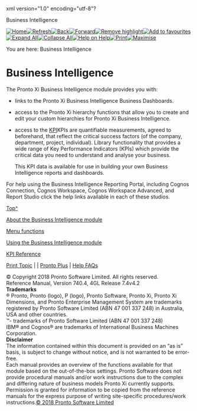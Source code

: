 xml version="1.0" encoding="utf-8"?

Business Intelligence

[![Home](../resources/masterpages/home-normal.jpg "Home")](../welcome.htm)[![Refresh](../resources/masterpages/refresh.jpg "Refresh")](javascript:RefreshOnclick())[![Back](../resources/masterpages/back-normal.jpg "Back")](javascript:BackOnclick())[![Forward](../resources/masterpages/forward-normal.jpg "Forward")](javascript:ForwardOnclick())[![Remove highlight](../resources/masterpages/deletehighlight-normal.jpg "Remove Search Highlighting")](#)[![Add to favourites](../resources/masterpages/addfavourite-normal.jpg "Add Topic to Favourites")](#)[![Expand All](../resources/masterpages/expandall.jpg "Expand All")](#)[![Collapse All](../resources/masterpages/collapseall.jpg "Collapse All")](#)[![Help on Help](../resources/masterpages/about-normal.jpg "Help on Help")](../help_on_help/help_on_help.htm)[![Print](../resources/masterpages/print.jpg "Print Topic")](javascript:PrintTopic() "Print this Topic")[![Maximise](../resources/masterpages/hide-normal.jpg "Show/Hide Navigation")](#)

You are here: Business Intelligence

# Business Intelligence

The Pronto Xi Business Intelligence module provides you with:

* links to the Pronto Xi Business Intelligence Business Dashboards.
* access to the Pronto Xi hierarchy functions that allow you to create and edit your custom hierarchies for Pronto Xi Business Intelligence.
* access to the [KPI](javascript:void(0);)KPIs are quantifiable measurements, agreed to beforehand, that reflect the critical success factors (of the company, department, project, individual). Library functionality that provides a wide range of Key Performance Indicators (KPIs) which provide the critical data you need to understand and analyse your business.

  This KPI data is available for use in building your own Business Intelligence reports and dashboards.

For help using the Business Intelligence Reporting Portal, including Cognos Connection, Cognos Workspace, Cognos Workspace Advanced, and Report Studio click the help links available in each of these studios.

[Top^](#top)

[About the Business Intelligence module](concept/about_the_bi_module.htm)

[Menu functions](ref_function/menu_functions.htm)

[Using the Business Intelligence module](task/using_the_bi_module.htm)

[KPI Reference](kpi_repository/_c_pxi_kpi_repository.htm)

[Print Topic](javascript:PrintTopic() "Print this Topic") |  | [Pronto Plus](# "Pronto Plus") | [Help FAQs](../help_on_help/help_on_help.htm)

© Copyright 2018 Pronto Software Limited. All rights reserved.  
Reference Manual, Version 740.4, 4GL Release 7.4v4.2  
**Trademarks**  
® Pronto, Pronto (logo), P (logo), Pronto Software, Pronto Xi, Pronto Xi Dimensions, and Pronto Enterprise Management System are trademarks registered by Pronto Software Limited (ABN 47 001 337 248) in Australia, USA and other countries.  
™- trademarks of Pronto Software Limited (ABN 47 001 337 248)  
IBM® and Cognos® are trademarks of International Business Machines Corporation.  
**Disclaimer**  
The information contained within this document is provided on an “as is” basis, is subject to change without notice, and is not warranted to be error-free.  
Each manual provides an overview of the functions available for that module based on the out-of-the-box settings. Pronto Software does not provide procedural manuals and/or work instructions due to the complex and differing nature of business models Pronto Xi currently supports. Permission is granted for information to be copied from the reference manuals for the express purpose of writing site-specific procedures/work instructions.[© 2018 Pronto Software Limited](javascript:void(0);)